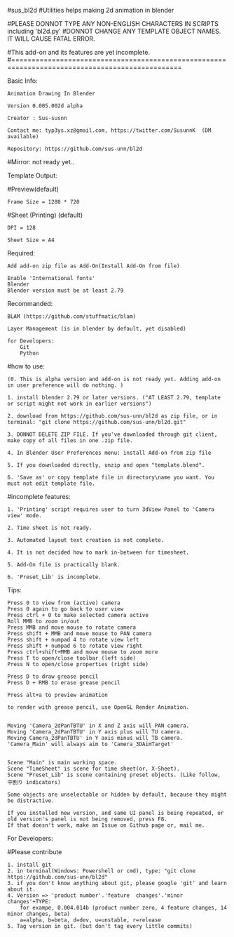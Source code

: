 #sus_bl2d
#Utilities helps making 2d animation in blender

#PLEASE DONNOT TYPE ANY NON-ENGLISH CHARACTERS IN SCRIPTS including 'bl2d.py'
#DONNOT CHANGE ANY TEMPLATE OBJECT NAMES. IT WILL CAUSE FATAL ERROR.

#This add-on and its features are yet incomplete.
#================================================================================================

Basic Info:
	
	Animation Drawing In Blender
	
	Version 0.005.002d alpha
	
	Creator : Sus-susnn
	
	Contact me: typ3ys.xz@gmail.com, https://twitter.com/SusunnK  (DM available)
	
	Repository: https://github.com/sus-unn/bl2d
	
	
#Mirror: not ready yet..

	
	
Template Output:

#Preview(default)

	Frame Size = 1280 * 720
	
#Sheet (Printing) (default)

	DPI = 128
	
	Sheet Size = A4
	

Required:

    Add add-on zip file as Add-On(Install Add-On from file)
    
    Enable 'International fonts'
	Blender 
	Blender version must be at least 2.79
    
Recommanded: 

    BLAM (https://github.com/stuffmatic/blam)
    
    Layer Management (is in blender by default, yet disabled)
	
	for Developers:
		Git
		Python

	
#how to use:

	(0. This is alpha version and add-on is not ready yet. Adding add-on in user preference will do nothing. )
	
	1. install blender 2.79 or later versions. ("AT LEAST 2.79, template or script might not work in earlier versions")
	
	2. download from https://github.com/sus-unn/bl2d as zip file, or in terminal: "git clone https://github.com/sus-unn/bl2d.git"
	
	3. DONNOT DELETE ZIP FILE. If you've downloaded through git client, make copy of all files in one .zip file.
	
	4. In Blender User Preferences menu: install Add-on from zip file
	
	5. If you downloaded directly, unzip and open "template.blend".
	
	6. 'Save as' or copy template file in directory\name you want. You must not edit template file.
	
	
#incomplete features:
	
	1. 'Printing' script requires user to turn 3dView Panel to 'Camera view' mode.
	
	2. Time sheet is not ready.
	
	3. Automated layout text creation is not complete.
	
	4. It is not decided how to mark in-between for timesheet.
	
	5. Add-On file is practically blank.
	
	6. 'Preset_Lib' is incomplete.
	
	



Tips:

	Press 0 to view from (active) camera
	Press 0 again to go back to user view
	Press ctrl + 0 to make selected camera active
	Roll MMB to zoom in/out
	Press MMB and move mouse to rotate camera
	Press shift + MMB and move mouse to PAN camera
	Press shift + numpad 4 to rotate view left
	Press shift + numpad 6 to rotate view right
	Press ctrl+shift+MMB and move mouse to zoom more
	Press T to open/close toolbar (left side)
	Press N to open/close properties (right side)
	
	Press D to draw grease pencil
	Press D + RMB to erase grease pencil
	
	Press alt+a to preview animation
	
	to render with grease pencil, use OpenGL Render Animation.
	
	
	Moving 'Camera_2dPanTBTU' in X and Z axis will PAN camera. 
	Moving 'Camera_2dPanTBTU' in Y axis plus will TU camera.
	Moving Camera_2dPanTBTU' in Y axis minus will TB camera.
	'Camera_Main' will always aim to 'Camera_3DAimTarget'
	
	
	Scene "Main" is main working space.
	Scene "TimeSheet" is scene for time sheet(or, X-Sheet).
	Scene "Preset_Lib" is scene containing preset objects. (Like follow, 中割り indicators)
	
	Some objects are unselectable or hidden by default, because they might be distractive. 
	
	If you installed new version, and same UI panel is being repeated, or old version's panel is not being removed, press F8. 
	If that doesn't work, make an Issue on Github page or, mail me.
	
For Developers:

#Please contribute

	1. install git
	2. in terminal(Windows: Powershell or cmd), type: "git clone https://github.com/sus-unn/bl2d"
	3. if you don't know anything about git, please google 'git' and learn about it.
    4. Version => 'product number'.'feature  changes'.'minor changes'+TYPE:
        for exampe, 0.004.014b (product number zero, 4 feature changes, 14 minor changes, beta)
        a=alpha, b=beta, d=dev, u=unstable, r=release
    5. Tag version in git. (but don't tag every little commits)
